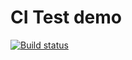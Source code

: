# CI Test demo

[![Build status](https://ci.appveyor.com/api/projects/status/ifc8r5e45fm1m2u0?svg=true)](https://ci.appveyor.com/project/aelain/ajs-hw3-mocking)